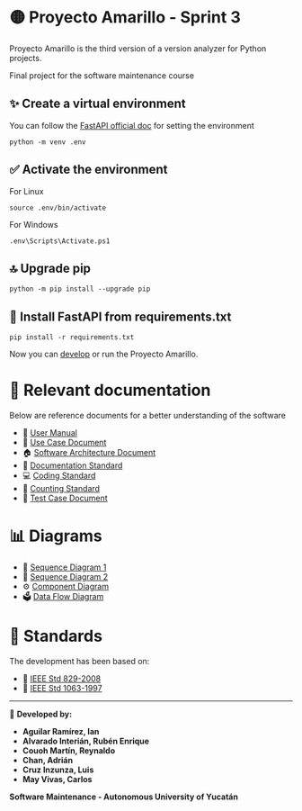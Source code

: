 # 🟡 Proyecto Amarillo - Sprint 3

Proyecto Amarillo is the third version of a version analyzer for Python projects.

Final project for the software maintenance course

## ✨ Create a virtual environment
You can follow the [FastAPI official doc](https://fastapi.tiangolo.com/virtual-environments/) for setting the environment

```
python -m venv .env
```

## ✅ Activate the environment
For Linux
```
source .env/bin/activate
```

For Windows
```
.env\Scripts\Activate.ps1
```

## 🔝 Upgrade pip
```
python -m pip install --upgrade pip
```

## 🧩 Install  FastAPI from requirements.txt
```
pip install -r requirements.txt
```

Now you can [develop](https://drive.google.com/file/d/1iRaDuLD3nGDrE7amMOMymPsEeLJml56V/view?usp=drive_link) or run the Proyecto Amarillo.

# 📄 Relevant documentation

Below are reference documents for a better understanding of the software

- 📘 [User Manual]()
- 📜 [Use Case Document]()
- 🏠 [Software Architecture Document]()
- 📝 [Documentation Standard](https://drive.google.com/file/d/1yCq_kNTOEDRO-jlwlk5y-Zp4QNNvQqFE/view?usp=drive_link)  
- 💻 [Coding Standard](https://drive.google.com/file/d/1iRaDuLD3nGDrE7amMOMymPsEeLJml56V/view?usp=drive_link)  
- 🔢 [Counting Standard](https://drive.google.com/file/d/125yMhLONDSrJn3Sx1Hwr5cDdFtnnbFzX/view?usp=drive_link)  
- 🧪 [Test Case Document]()  

# 📊 Diagrams

- 🔄 [Sequence Diagram 1](https://drive.google.com/file/d/1oZRFkw5oXVvNFa8wtXkOSTwmX11m_kkq/view?usp=drive_link)
- 🔄 [Sequence Diagram 2](https://drive.google.com/file/d/182QPbb0yk4txrZ7LtR659BjWgFUEoey9/view?usp=drive_link)
- ⚙️ [Component Diagram](https://drive.google.com/file/d/1fSp5jfqdDAcJihI2LB4Eckzo2ekXF2r1/view?usp=drive_link)
- 🗳️ [Data Flow Diagram](https://drive.google.com/file/d/14PTaiSZpc5fUoPyFlmfTshNn9Bx1gS3g/view?usp=drive_link)

# 📑 Standards

The development has been based on:

- 📑 [IEEE Std 829-2008](https://drive.google.com/file/d/15vx2gHoEi0NnRLDflxWi3i9klbsDRXfq/view?usp=drive_link)
- 📜 [IEEE Std 1063-1997](https://drive.google.com/file/d/1-V49ajgnfuqDhvasFaXf3WDkFoO0O1I8/view?usp=drive_link)

---  
📌 **Developed by:**  
- **Aguilar Ramírez, Ian**  
- **Alvarado Interián, Rubén Enrique**  
- **Couoh Martín, Reynaldo**  
- **Chan, Adrián**  
- **Cruz Inzunza, Luis**  
- **May Vivas, Carlos**  

**Software Maintenance - Autonomous University of Yucatán**